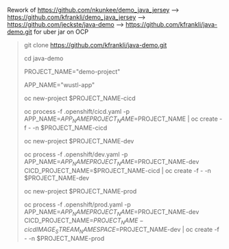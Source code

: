 Rework of https://github.com/nkunkee/demo_java_jersey --> https://github.com/kfrankli/demo_java_jersey --> https://github.com/jeckste/java-demo --> https://github.com/kfrankli/java-demo.git for uber jar on OCP






>git clone https://github.com/kfrankli/java-demo.git
>
>cd java-demo
>
>PROJECT_NAME="demo-project"
>
>APP_NAME="wustl-app"
>
>oc new-project $PROJECT_NAME-cicd
>
>oc process -f .openshift/cicd.yaml -p APP_NAME=$APP_NAME PROJECT_NAME=$PROJECT_NAME | oc create -f - -n $PROJECT_NAME-cicd
>
>oc new-project $PROJECT_NAME-dev
>
>oc process -f .openshift/dev.yaml -p APP_NAME=$APP_NAME PROJECT_NAME=$PROJECT_NAME-dev CICD_PROJECT_NAME=$PROJECT_NAME-cicd | oc create -f - -n $PROJECT_NAME-dev
>
>oc new-project  $PROJECT_NAME-prod
>
>oc process -f .openshift/prod.yaml -p APP_NAME=$APP_NAME PROJECT_NAME=$PROJECT_NAME-dev CICD_PROJECT_NAME=$PROJECT_NAME-cicd IMAGE_STREAM_NAMESPACE=$PROJECT_NAME-dev | oc create -f - -n $PROJECT_NAME-prod
